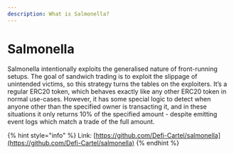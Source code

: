 ```yaml
---
description: What is Salmonella?
---
```


# Salmonella

Salmonella intentionally exploits the generalised nature of front-running setups. The goal of sandwich trading is to exploit the slippage of unintended victims, so this strategy turns the tables on the exploiters. It’s a regular ERC20 token, which behaves exactly like any other ERC20 token in normal use-cases. However, it has some special logic to detect when anyone other than the specified owner is transacting it, and in these situations it only returns 10% of the specified amount - despite emitting event logs which match a trade of the full amount.

{% hint style="info" %}
Link: [https://github.com/Defi-Cartel/salmonella](https://github.com/Defi-Cartel/salmonella)
{% endhint %}

